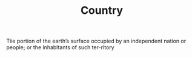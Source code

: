 ---
title: Country
letter: C
permalink: "/definitions/bld-country.html"
body: Tiie portion of the earth’s surface occupied by an independent nation or people;
  or the lnhabltants of such ter-rltory
published_at: '2018-07-07'
source: Black's Law Dictionary 2nd Ed (1910)
layout: post
---